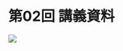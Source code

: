 # 第02回 講義資料


[![](https://img.youtube.com/vi/A2UwK7jrqoo/0.jpg)](https://www.youtube.com/watch?v=A2UwK7jrqoo)
